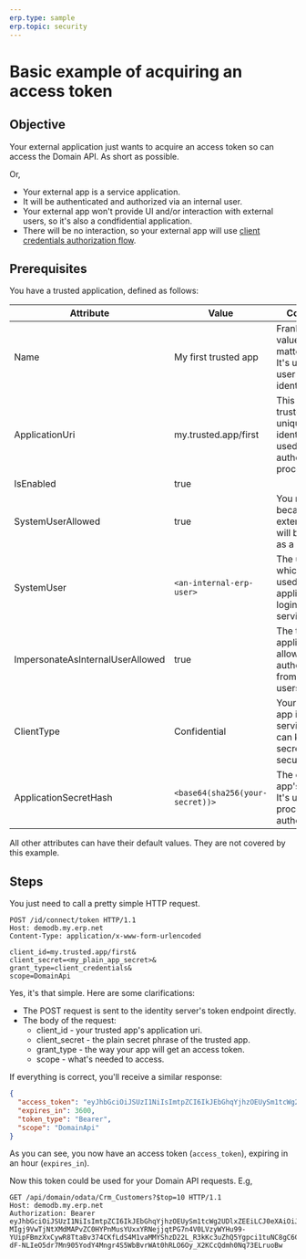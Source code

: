 ```yaml
---
erp.type: sample
erp.topic: security
---
```


# Basic example of acquiring an access token

## Objective

Your external application just wants to acquire an access token so can access the Domain API. As short as possible.

Or, 
* Your external app is a service application.
* It will be authenticated and authorized via an internal user.
* Your external app won't provide UI and/or interaction with external users, so it's also a condfidential application.
* There will be no interaction, so your external app will use [client credentials authorization flow](https://auth0.com/docs/get-started/authentication-and-authorization-flow/client-credentials-flow).

## Prerequisites

You have a trusted application, defined as follows:

| Attribute | Value                | Comment |
| --------- | -------------------- | ------- |
| Name      | My first trusted app | Frankly, this value doesn't matter much. It's used for user-friendly identification. |
| ApplicationUri | my.trusted.app/first | This is your trusted app's unique identifier. It's used in the authentication process. |
| IsEnabled | true | |
| SystemUserAllowed | true | You need this, because your external app will be logged as a service. |
| SystemUser | `<an-internal-erp-user>` | The user, which will be used when the application logins as a service. |
| ImpersonateAsInternalUserAllowed | true | The trusted application will allow authentication from internal users. |
| ClientType | Confidential | Your external app is a service. I.e., it can keep a secret securely. |
| ApplicationSecretHash | `<base64(sha256(your-secret))>` | The external app's secret. It's used in the process of authentication. |

All other attributes can have their default values. They are not covered by this example.

## Steps

You just need to call a pretty simple HTTP request.

```http
POST /id/connect/token HTTP/1.1
Host: demodb.my.erp.net
Content-Type: application/x-www-form-urlencoded

client_id=my.trusted.app/first&
client_secret=<my_plain_app_secret>&
grant_type=client_credentials&
scope=DomainApi
```

Yes, it's that simple. Here are some clarifications:
* The POST request is sent to the identity server's token endpoint directly.
* The body of the request:
  - client_id - your trusted app's application uri.
  - client_secret - the plain secret phrase of the trusted app.
  - grant_type - the way your app will get an access token.
  - scope - what's needed to access.

If everything is correct, you'll receive a similar response:

```json
{
  "access_token": "eyJhbGciOiJSUzI1NiIsImtpZCI6IkJEbGhqYjhzOEUySm1tcWg2UDlxZEEiLCJ0eXAiOiJhdCtqd3QifQ.eyJuYmYiOjE2NTQwNzU1MjksImV4cCI6MTY1NDA3OTEyOSwiaXNzIjoiaHR0cHM6Ly9lMS1kZXYubG9jYWwvaWQiLCJhdWQiOiJEb21haW5BcGkiLCJjbGllbnRfaWQiOiJwayIsImNsaWVudF9zeXN0ZW1fdXNlciI6InAua29zdG92QGVycC5iZyIsImNsaWVudF9kYiI6IkUxX0RFViIsImp0aSI6IlNob3JjNVJ2MTM2ak5POHRCMF9yRHciLCJzY29wZSI6WyJEb21haW5BcGkiLCJzZWMiLCJ1cGRhdGUiXX0.RPzYKl9xPvFcLa0O8yqzJCJtmZUS88iDeWBFa9pyvYdzfQ18E4W8w6CLJPf9whFFiJWhgAsOASVuz98-MIgj9VwTjNtXMdMAPvZC0HYPnMusYUxxYRNejjqtPG7n4V0LVzyWYHu99-YUipFBmzXxCywR8TtaBv374CKfLdS4M1vaMMYShzD22L_R3kKc3uZhQ5Ygpci1tuNC8gC6CoXIv0a9gjthwgshCzmbEmiNhjvJ7WDZ98gnzkvl5_wLANRrDYUcLPvq04OfVRn2uS-dF-NLIeO5dr7Mn905YodY4Mngr4S5WbBvrWAt0hRLO6Oy_X2KCcQdmh0Nq73ELruoBw",
  "expires_in": 3600,
  "token_type": "Bearer",
  "scope": "DomainApi"
}
```

As you can see, you now have an access token (`access_token`), expiring in an hour (`expires_in`).

Now this token could be used for your Domain API requests. E.g, 

```http
GET /api/domain/odata/Crm_Customers?$top=10 HTTP/1.1
Host: demodb.my.erp.net
Authorization: Bearer eyJhbGciOiJSUzI1NiIsImtpZCI6IkJEbGhqYjhzOEUySm1tcWg2UDlxZEEiLCJ0eXAiOiJhdCtqd3QifQ.eyJuYmYiOjE2NTQwNzU1MjksImV4cCI6MTY1NDA3OTEyOSwiaXNzIjoiaHR0cHM6Ly9lMS1kZXYubG9jYWwvaWQiLCJhdWQiOiJEb21haW5BcGkiLCJjbGllbnRfaWQiOiJwayIsImNsaWVudF9zeXN0ZW1fdXNlciI6InAua29zdG92QGVycC5iZyIsImNsaWVudF9kYiI6IkUxX0RFViIsImp0aSI6IlNob3JjNVJ2MTM2ak5POHRCMF9yRHciLCJzY29wZSI6WyJEb21haW5BcGkiLCJzZWMiLCJ1cGRhdGUiXX0.RPzYKl9xPvFcLa0O8yqzJCJtmZUS88iDeWBFa9pyvYdzfQ18E4W8w6CLJPf9whFFiJWhgAsOASVuz98-MIgj9VwTjNtXMdMAPvZC0HYPnMusYUxxYRNejjqtPG7n4V0LVzyWYHu99-YUipFBmzXxCywR8TtaBv374CKfLdS4M1vaMMYShzD22L_R3kKc3uZhQ5Ygpci1tuNC8gC6CoXIv0a9gjthwgshCzmbEmiNhjvJ7WDZ98gnzkvl5_wLANRrDYUcLPvq04OfVRn2uS-dF-NLIeO5dr7Mn905YodY4Mngr4S5WbBvrWAt0hRLO6Oy_X2KCcQdmh0Nq73ELruoBw
```